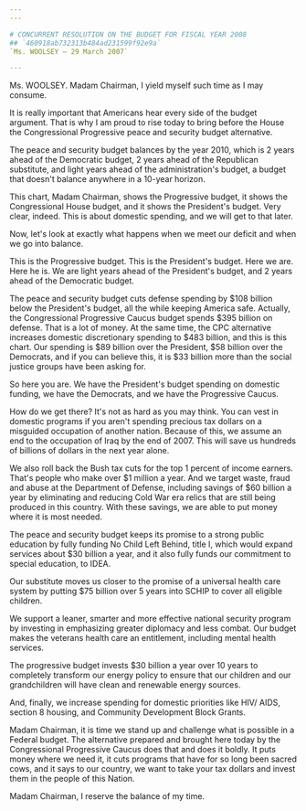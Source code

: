 ```yaml
---
---

# CONCURRENT RESOLUTION ON THE BUDGET FOR FISCAL YEAR 2008
## `460918ab732313b484ad231599f92e9a`
`Ms. WOOLSEY — 29 March 2007`

---
```



Ms. WOOLSEY. Madam Chairman, I yield myself such time as I may 
consume.

It is really important that Americans hear every side of the budget 
argument. That is why I am proud to rise today to bring before the 
House the Congressional Progressive peace and security budget 
alternative.

The peace and security budget balances by the year 2010, which is 2 
years ahead of the Democratic budget, 2 years ahead of the Republican 
substitute, and light years ahead of the administration's budget, a 
budget that doesn't balance anywhere in a 10-year horizon.

This chart, Madam Chairman, shows the Progressive budget, it shows 
the Congressional House budget, and it shows the President's budget. 
Very clear, indeed. This is about domestic spending, and we will get to 
that later.

Now, let's look at exactly what happens when we meet our deficit and 
when we go into balance.

This is the Progressive budget. This is the President's budget. Here 
we are. Here he is. We are light years ahead of the President's budget, 
and 2 years ahead of the Democratic budget.

The peace and security budget cuts defense spending by $108 billion 
below the President's budget, all the while keeping America safe. 
Actually, the Congressional Progressive Caucus budget spends $395 
billion on defense. That is a lot of money. At the same time, the CPC 
alternative increases domestic discretionary spending to $483 billion, 
and this is this chart. Our spending is $89 billion over the President, 
$58 billion over the Democrats, and if you can believe this, it is $33 
billion more than the social justice groups have been asking for.

So here you are. We have the President's budget spending on domestic 
funding, we have the Democrats, and we have the Progressive Caucus.

How do we get there? It's not as hard as you may think. You can vest 
in domestic programs if you aren't spending precious tax dollars on a 
misguided occupation of another nation. Because of this, we assume an 
end to the occupation of Iraq by the end of 2007. This will save us 
hundreds of billions of dollars in the next year alone.

We also roll back the Bush tax cuts for the top 1 percent of income 
earners. That's people who make over $1 million a year. And we target 
waste, fraud and abuse at the Department of Defense, including savings 
of $60 billion a year by eliminating and reducing Cold War era relics 
that are still being produced in this country. With these savings, we 
are able to put money where it is most needed.

The peace and security budget keeps its promise to a strong public 
education by fully funding No Child Left Behind, title I, which would 
expand services about $30 billion a year, and it also fully funds our 
commitment to special education, to IDEA.

Our substitute moves us closer to the promise of a universal health 
care system by putting $75 billion over 5 years into SCHIP to cover all 
eligible children.

We support a leaner, smarter and more effective national security 
program by investing in emphasizing greater diplomacy and less combat. 
Our budget makes the veterans health care an entitlement, including 
mental health services.

The progressive budget invests $30 billion a year over 10 years to 
completely transform our energy policy to ensure that our children and 
our grandchildren will have clean and renewable energy sources.

And, finally, we increase spending for domestic priorities like HIV/
AIDS, section 8 housing, and Community Development Block Grants.

Madam Chairman, it is time we stand up and challenge what is possible 
in a Federal budget. The alternative prepared and brought here today by 
the Congressional Progressive Caucus does that and does it boldly. It 
puts money where we need it, it cuts programs that have for so long 
been sacred cows, and it says to our country, we want to take your tax 
dollars and invest them in the people of this Nation.

Madam Chairman, I reserve the balance of my time.